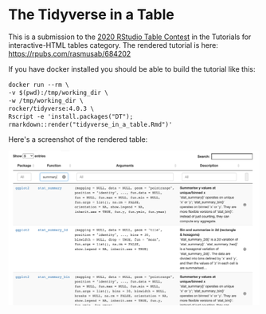 # The Tidyverse in a Table

This is a submission to the [2020 RStudio Table Contest](https://blog.rstudio.com/2020/09/15/announcing-the-2020-rstudio-table-contest/) in the Tutorials for interactive-HTML tables category. The rendered tutorial is here: https://rpubs.com/rasmusab/684202

If you have docker installed you should be able to build the tutorial like this:

```
docker run --rm \
-v $(pwd):/tmp/working_dir \
-w /tmp/working_dir \
rocker/tidyverse:4.0.3 \
Rscript -e 'install.packages("DT"); rmarkdown::render("tidyverse_in_a_table.Rmd")'
```

Here's a screenshot of the rendered table:

![](tidyverse_in_a_table_screenshot.png?raw=true)